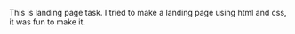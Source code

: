 This is landing page task.
I tried to make a landing page using html and css, it was fun to make it.
